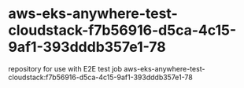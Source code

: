 # aws-eks-anywhere-test-cloudstack-f7b56916-d5ca-4c15-9af1-393dddb357e1-78
repository for use with E2E test job aws-eks-anywhere-test-cloudstack:f7b56916-d5ca-4c15-9af1-393dddb357e1-78
